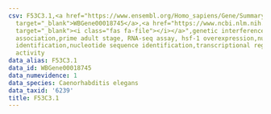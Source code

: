 ```yaml
---
csv: F53C3.1,<a href="https://www.ensembl.org/Homo_sapiens/Gene/Summary?db=core;g=WBGene00018745"
  target="_blank">WBGene00018745</a>,<a href="https://www.ncbi.nlm.nih.gov/pubmed/30894454"
  target="_blank"><i class="fas fa-file"></i></a>",genetic interference,functional
  association,prime adult stage, RNA-seq assay, hsf-1 overexpression,nucleotide sequence
  identification,nucleotide sequence identification,transcriptional regulation,up-regulates
  activity
data_alias: F53C3.1
data_id: WBGene00018745
data_numevidence: 1
data_species: Caenorhabditis elegans
data_taxid: '6239'
title: F53C3.1
---
```

